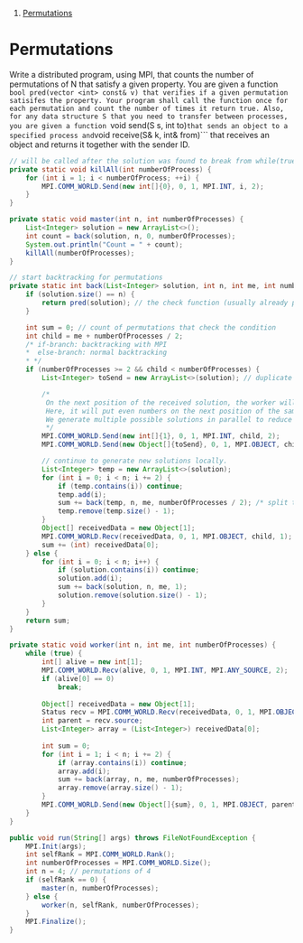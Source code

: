 1. [Permutations](#permutations)  


# Permutations
Write a distributed program, using MPI, that counts the number of permutations of N that satisfy a given property. You are given a function ```bool pred(vector <int> const& v) that verifies if a given permutation satisifes the property. Your program shall call the function once for each permutation and count the number of times it return true. Also, for any data structure S that you need to transfer between processes, you are given a function ```void send(S s, int to)``` that sends an object to a specified process and ```void receive(S& k, int& from)``` that receives an object and returns it together with the sender ID.

``` java
// will be called after the solution was found to break from while(true)
private static void killAll(int numberOfProcess) {
    for (int i = 1; i < numberOfProcess; ++i) {
        MPI.COMM_WORLD.Send(new int[]{0}, 0, 1, MPI.INT, i, 2);
    }
}

private static void master(int n, int numberOfProcesses) {
    List<Integer> solution = new ArrayList<>();
    int count = back(solution, n, 0, numberOfProcesses);
    System.out.println("Count = " + count);
    killAll(numberOfProcesses);
}

// start backtracking for permutations
private static int back(List<Integer> solution, int n, int me, int numberOfProcesses) {
    if (solution.size() == n) {
        return pred(solution); // the check function (usually already provided)
    }

    int sum = 0; // count of permutations that check the condition
    int child = me + numberOfProcesses / 2;
    /* if-branch: backtracking with MPI
    *  else-branch: normal backtracking
    * */
    if (numberOfProcesses >= 2 && child < numberOfProcesses) {
        List<Integer> toSend = new ArrayList<>(solution); // duplicate sol

        /*
         On the next position of the received solution, the worker will put only odd numbers.
         Here, it will put even numbers on the next position of the same solution. (that's why we duplicate)
         We generate multiple possible solutions in parallel to reduce the total time taken to find all the solutions
         */
        MPI.COMM_WORLD.Send(new int[]{1}, 0, 1, MPI.INT, child, 2);
        MPI.COMM_WORLD.Send(new Object[]{toSend}, 0, 1, MPI.OBJECT, child, 0);

        // continue to generate new solutions locally.
        List<Integer> temp = new ArrayList<>(solution);
        for (int i = 0; i < n; i += 2) {
            if (temp.contains(i)) continue;
            temp.add(i);
            sum += back(temp, n, me, numberOfProcesses / 2); /* split the search space for finding the solution into two parts => division by two */
            temp.remove(temp.size() - 1);
        }
        Object[] receivedData = new Object[1];
        MPI.COMM_WORLD.Recv(receivedData, 0, 1, MPI.OBJECT, child, 1);
        sum += (int) receivedData[0];
    } else {
        for (int i = 0; i < n; i++) {
            if (solution.contains(i)) continue;
            solution.add(i);
            sum += back(solution, n, me, 1);
            solution.remove(solution.size() - 1);
        }
    }
    return sum;
}

private static void worker(int n, int me, int numberOfProcesses) {
    while (true) {
        int[] alive = new int[1];
        MPI.COMM_WORLD.Recv(alive, 0, 1, MPI.INT, MPI.ANY_SOURCE, 2);
        if (alive[0] == 0) 
            break;
            
        Object[] receivedData = new Object[1];
        Status recv = MPI.COMM_WORLD.Recv(receivedData, 0, 1, MPI.OBJECT, MPI.ANY_SOURCE, 0);
        int parent = recv.source;
        List<Integer> array = (List<Integer>) receivedData[0];
        
        int sum = 0;
        for (int i = 1; i < n; i += 2) {
            if (array.contains(i)) continue;
            array.add(i);
            sum += back(array, n, me, numberOfProcesses);
            array.remove(array.size() - 1);
        }
        MPI.COMM_WORLD.Send(new Object[]{sum}, 0, 1, MPI.OBJECT, parent, 1);
    }
}

public void run(String[] args) throws FileNotFoundException {
    MPI.Init(args);
    int selfRank = MPI.COMM_WORLD.Rank();
    int numberOfProcesses = MPI.COMM_WORLD.Size();
    int n = 4; // permutations of 4
    if (selfRank == 0) {
        master(n, numberOfProcesses);
    } else {
        worker(n, selfRank, numberOfProcesses);
    }
    MPI.Finalize();
}
```
